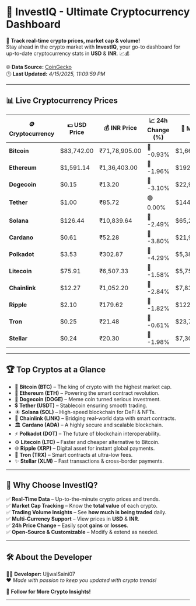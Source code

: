  
# 🚀 **InvestIQ - Ultimate Cryptocurrency Dashboard**  
📢 **Track real-time crypto prices, market cap & volume!**  
Stay ahead in the crypto market with **InvestIQ**, your go-to dashboard for up-to-date cryptocurrency stats in **USD** & **INR**. 📈💰  

🌐 **Data Source:** [CoinGecko](https://www.coingecko.com)  
🕒 **Last Updated:** *4/15/2025, 11:09:59 PM*  

---

## 📊 **Live Cryptocurrency Prices**  

| 🪙 **Cryptocurrency** | 💵 **USD Price** | 💰 **INR Price** | 📈 **24h Change (%)** | 🏦 **Market Cap (USD)** | 🔄 **24h Volume (USD)** |
|----------------------|------------------|------------------|------------------|------------------|------------------|
| **Bitcoin** | $83,742.00 | ₹71,78,905.00 | 🔴 -0.93% | $1,662,549,669,437.45 | $26,058,862,938.28 |
| **Ethereum** | $1,591.14 | ₹1,36,403.00 | 🔴 -1.96% | $192,032,654,112.30 | $11,451,729,854.25 |
| **Dogecoin** | $0.15 | ₹13.20 | 🔴 -3.10% | $22,928,668,900.43 | $764,055,527.24 |
| **Tether** | $1.00 | ₹85.72 | 🟢 0.00% | $144,570,109,020.62 | $37,366,546,195.18 |
| **Solana** | $126.44 | ₹10,839.64 | 🔴 -2.49% | $65,287,797,464.08 | $3,686,250,877.10 |
| **Cardano** | $0.61 | ₹52.28 | 🔴 -3.80% | $21,958,290,128.29 | $701,721,350.44 |
| **Polkadot** | $3.53 | ₹302.87 | 🔴 -4.29% | $5,381,349,571.42 | $139,199,049.58 |
| **Litecoin** | $75.91 | ₹6,507.33 | 🔴 -1.58% | $5,750,396,310.73 | $276,212,553.64 |
| **Chainlink** | $12.27 | ₹1,052.20 | 🔴 -2.84% | $7,835,958,626.86 | $366,034,784.23 |
| **Ripple** | $2.10 | ₹179.62 | 🔴 -1.82% | $122,243,260,124.16 | $2,509,006,262.67 |
| **Tron** | $0.25 | ₹21.48 | 🔴 -0.61% | $23,789,717,344.49 | $724,814,422.72 |
| **Stellar** | $0.24 | ₹20.30 | 🔴 -1.98% | $7,300,641,540.22 | $146,092,006.16 |

---

## 🏆 **Top Cryptos at a Glance**  

- 🚀 **Bitcoin (BTC)** – The king of crypto with the highest market cap.  
- 💎 **Ethereum (ETH)** – Powering the smart contract revolution.  
- 🐶 **Dogecoin (DOGE)** – Meme coin turned serious investment.  
- 💲 **Tether (USDT)** – Stablecoin ensuring smooth trading.  
- ☀️ **Solana (SOL)** – High-speed blockchain for DeFi & NFTs.  
- 🔗 **Chainlink (LINK)** – Bridging real-world data with smart contracts.  
- 🏛 **Cardano (ADA)** – A highly secure and scalable blockchain.  
- ⚡ **Polkadot (DOT)** – The future of blockchain interoperability.  
- ⚙️ **Litecoin (LTC)** – Faster and cheaper alternative to Bitcoin.  
- 🌐 **Ripple (XRP)** – Digital asset for instant global payments.  
- 🚀 **Tron (TRX)** – Smart contracts at ultra-low fees.  
- ✨ **Stellar (XLM)** – Fast transactions & cross-border payments.  

---

## 🎯 **Why Choose InvestIQ?**  

✅ **Real-Time Data** – Up-to-the-minute crypto prices and trends.  
✅ **Market Cap Tracking** – Know the **total value** of each crypto.  
✅ **Trading Volume Insights** – See **how much is being traded** daily.  
✅ **Multi-Currency Support** – View prices in **USD** & **INR**.  
✅ **24h Price Change** – Easily spot **gains** or **losses**.  
✅ **Open-Source & Customizable** – Modify & extend as needed.  

---

## 🛠 **About the Developer**  

👨‍💻 **Developer:** UjjwalSaini07  
❤️ *Made with passion to keep you updated with crypto trends!*  

🔗 **Follow for More Crypto Insights!**  

---
